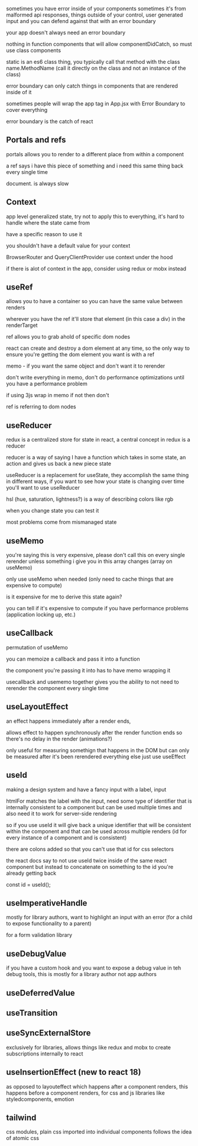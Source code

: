 sometimes you have error inside of your components sometimes it's from malformed api responses, things outside of your control, user generated input and you can defend against that with an error boundary


your app doesn't always need an error boundary

nothing in function components that will allow componentDidCatch, so must use class components

static is an es6 class thing, you typically call that method with the class name.MethodName (call it directly on the class and not an instance of the class)

error boundary can only catch things in components that are rendered inside of it

sometimes people will wrap the app tag in App.jsx with Error Boundary to cover everything

error boundary is the catch of react


Portals and refs
----------------
portals allows you to render to a different place from within a component

a ref says i have this piece of something and i need this same thing back every single time

document. is always slow


Context
-------
app level generalized state, try not to apply this to everything, it's hard to handle where the state came from

have a specific reason to use it

you shouldn't have a default value for your context

BrowserRouter and QueryClientProvider use context under the hood

if there is alot of context in the app, consider using redux or mobx instead


useRef
------
allows you to have a container so you can have the same value between renders

wherever you have the ref it'll store that element (in this case a div) in the renderTarget

ref allows you to grab ahold of specific dom nodes

react can create and destroy a dom element at any time, so the only way to ensure you're getting the dom element you want is with a ref

memo - if you want the same object and don't want it to rerender

don't write everything in memo, don't do performance optimizations until you have a performance problem

if using 3js wrap in memo if not then don't

ref is referring to dom nodes

useReducer
----------
redux is a centralized store for state in react, a central concept in redux is a reducer

reducer is a way of saying I have a function which takes in some state, an action and gives us back a new piece state

useReducer is a replacement for useState, they accomplish the same thing in different ways, if you want to see how your state is changing over time you'll want to use useReducer

hsl (hue, saturation, lightness?) is a way of describing colors like rgb 

when you change state you can test it

most problems come from mismanaged state


useMemo
--------
you're saying this is very expensive, please don't call this on every single rerender unless something i give you in this array changes (array on useMemo)

only use useMemo when needed (only need to cache things that are expensive to compute)

is it expensive for me to derive this state again?

you can tell if it's expensive to compute if you have performance problems (application locking up, etc.)



useCallback
-----------
permutation of useMemo

you can memoize a callback and pass it into a function

the component you're passing it into has to have memo wrapping it

usecallback and usememo together gives you the ability to not need to rerender the component every single time

useLayoutEffect
---------------
an effect happens immediately after a render ends,

allows effect to happen synchronously after the render function ends so there's no delay in the render (animations?)

only useful for measuring somethign that happens in the DOM but can only be measured after it's been rerendered everything else just use useEffect


useId
-----
making a design system and have a fancy input with a label, input

htmlFor matches the label with the input, need some type of identifier that is internally consistent to a component but can be used multiple times and also need it to work for server-side rendering

so if you use useId it will give back a unique identifier that will be consistent within the component and that can be used across multiple renders (id for every instance of a component and is consistent)

there are colons added so that you can't use that id for css selectors

the react docs say to not use useId twice inside of the same react component but instead to concatenate on something to the id you're already getting back

const id = useId();


useImperativeHandle
-------------------
mostly for library authors, want to highlight an input with an error (for a child to expose functionality to a parent)

for a form validation library

useDebugValue
-------------
if you have a custom hook and you want to expose a debug value in teh debug tools, this is mostly for a library author not app authors


useDeferredValue
-----------------

useTransition
-------------

useSyncExternalStore
--------------------
exclusively for libraries, allows things like redux and mobx to create subscriptions internally to react


useInsertionEffect (new to react 18)
------------------
as opposed to layouteffect which happens after a component renders, this happens before a component renders, for css and js libraries like styledcomponents, emotion


tailwind
--------
css modules, plain css imported into individual components
follows the idea of atomic css